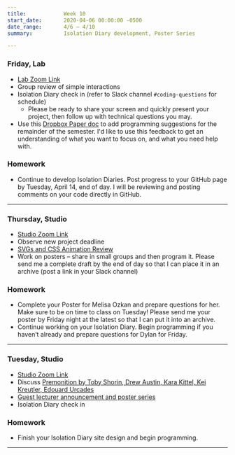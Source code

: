 ```yaml
---
title:            Week 10
start_date:       2020-04-06 00:00:00 -0500
date_range:       4/6 – 4/10
summary:          Isolation Diary development, Poster Series

---
```


### Friday, Lab

- [Lab Zoom Link](https://newschool.zoom.us/j/3928062190)
- Group review of simple interactions
- Isolation Diary check in (refer to Slack channel `#coding-questions` for schedule)
    - Please be ready to share your screen and quickly present your project, then follow up with
      technical questions you may.
- Use this [Dropbox Paper doc](https://paper.dropbox.com/doc/Core-Interaction-Lab-Programming-Suggestions--Ax2NPj4gzDZKs4TyZ1f5agM0Ag-HazPFXGHDMpYFzzWDnLWv) to add programming suggestions for the remainder of the semester. I'd like to use
  this feedback to get an understanding of what you want to focus on, and what you need help with.

### Homework

- Continue to develop Isolation Diaries. Post progress to your GitHub page by Tuesday, April 14, end of day.
  I will be reviewing and posting comments on your code directly in GitHub.

---

### Thursday, Studio

- [Studio Zoom Link](https://newschool.zoom.us/my/nikafisher)
- Observe new project deadline
- [SVGs and CSS Animation Review](https://paper.dropbox.com/doc/SVGs-and-CSS-Animation-Review--AxsfUmHu8IrPKg03IH_4CXc7AQ-OtkUSIt3InE1KeEtu1fVD)
- Work on posters – share in small groups and then program it. Please send me a complete draft by the end of day so that I can place it in an archive (post a link in your Slack channel)

### Homework
- Complete your Poster for Melisa Ozkan and prepare questions for her. Make sure to be on time to class on Tuesday! Please send me your poster by Friday night at the latest so that I can put it into an archive.
- Continue working on your Isolation Diary. Begin programming if you haven&rsquo;t already and prepare questions for Dylan for Friday.

---

### Tuesday, Studio

- [Studio Zoom Link](https://newschool.zoom.us/my/nikafisher)
- Discuss [Premonition by Toby Shorin, Drew Austin, Kara Kittel, Kei Kreutler, Edouard Urcades](https://subpixel.space/entries/premonition/)
- [Guest lecturer announcement and poster series](https://paper.dropbox.com/doc/Week-10-Poster-Series--AxmzH0dwikOS4aeUes_Dii_2AQ-iyimyEggYFgoHXdSUb00z)
- Isolation Diary check in

### Homework
- Finish your Isolation Diary site design and begin programming.

---
